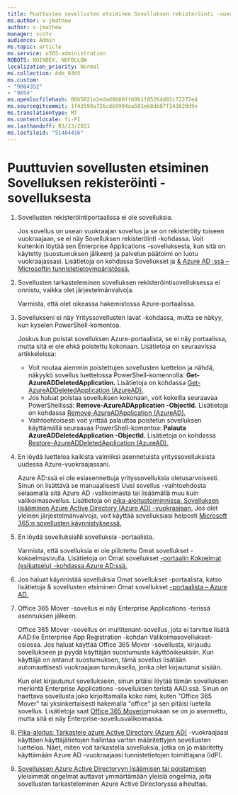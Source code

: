 ```yaml
---
title: Puuttuvien sovellusten etsiminen Sovelluksen rekisteröinti -sovelluksesta
ms.author: v-jmathew
author: v-jmathew
manager: scotv
audience: Admin
ms.topic: article
ms.service: o365-administration
ROBOTS: NOINDEX, NOFOLLOW
localization_priority: Normal
ms.collection: Adm_O365
ms.custom:
- "9004352"
- "9654"
ms.openlocfilehash: 00b5821e2edad8b60ff60b1f85264d81c72277e4
ms.sourcegitcommit: 1f43598a726cdb9904aa501eb8db87f143020d9e
ms.translationtype: MT
ms.contentlocale: fi-FI
ms.lasthandoff: 03/23/2021
ms.locfileid: "51404416"
---
```

# <a name="find-missing-applications-on-app-registration-blade"></a>Puuttuvien sovellusten etsiminen Sovelluksen rekisteröinti -sovelluksesta

1. Sovellusten rekisteröintiportaalissa ei ole sovelluksia.

    Jos sovellus on usean vuokraajan sovellus ja se on rekisteröity toiseen vuokraajaan, se ei näy Sovelluksen rekisteröinti -kohdassa. Voit kuitenkin löytää sen Enterprise Applications -sovelluksesta, kun sitä on käytetty (suostumuksen jälkeen) ja palvelun päätoimi on luotu vuokraajassasi. Lisätietoja on kohdassa Sovellukset ja [& Azure AD :ssä – Microsoftin tunnistetietoympäristössä.](https://docs.microsoft.com/azure/active-directory/develop/app-objects-and-service-principals)
2. Sovellusten tarkasteleminen sovelluksen rekisteröintisovelluksessa ei onnistu, vaikka olet järjestelmänvalvoja.

    Varmista, että olet oikeassa hakemistossa Azure-portaalissa.
3. Sovellukseni ei näy Yrityssovellusten lavat -kohdassa, mutta se näkyy, kun kyselen PowerShell-komentoa.

    Joskus kun poistat sovelluksen Azure-portaalista, se ei näy portaalissa, mutta sitä ei ole ehkä poistettu kokonaan. Lisätietoja on seuraavissa artikkeleissa:
    - Voit noutaa aiemmin poistettujen sovellusten luettelon ja nähdä, näkyykö sovellus luettelossa PowerShell-komennolla: **Get-AzureADDeletedApplication.** Lisätietoja on kohdassa [Get-AzureADDeletedApplication (AzureAD).](https://docs.microsoft.com/powershell/module/azuread/get-azureaddeletedapplication)
    - Jos haluat poistaa sovelluksen kokonaan, voit kokeilla seuraavaa PowerShellissä: **Remove-AzureADApplication -ObjectId.** Lisätietoja on kohdassa [Remove-AzureADApplication (AzureAD).](https://docs.microsoft.com/powershell/module/azuread/remove-azureadapplication)
    - Vaihtoehtoisesti voit yrittää palauttaa poistetun sovelluksen käyttämällä seuraavaa PowerShell-komentoa: **Palauta AzureADDeletedApplication -ObjectId.** Lisätietoja on kohdassa [Restore-AzureADDeletedApplication (AzureAD).](https://docs.microsoft.com/powershell/module/azuread/restore-azureaddeletedapplication)
4. En löydä luetteloa kaikista valmiiksi asennetuista yrityssovelluksista uudessa Azure-vuokraajassani.

    Azure AD:ssä ei ole esiasennettuja yrityssovelluksia oletusarvoisesti. Sinun on lisättävä se manuaalisesti Uusi sovellus -vaihtoehdosta selaamalla sitä Azure AD -valikoimasta tai lisäämällä muu kuin valikoimasovellus. Lisätietoja on [pika-aloitustoiminnissa: Sovelluksen lisääminen Azure Active Directory (Azure AD) -vuokraajaan.](https://docs.microsoft.com/azure/active-directory/manage-apps/add-application-portal)
    Jos olet yleinen järjestelmänvalvoja, voit käyttää sovelluksiasi helposti [Microsoft 365:n sovellusten käynnistyksessä.](https://docs.microsoft.com/microsoft-365/admin/manage/customize-the-app-launcher)
5. En löydä sovelluksiaNi sovelluksia -portaalista.

    Varmista, että sovelluksia ei ole piilotettu Omat sovellukset -kokoelmasivulla. Lisätietoja on Omat sovellukset [-portaalin Kokoelmat (esikatselu) -kohdassa Azure AD:ssä.](https://docs.microsoft.com/azure/active-directory/user-help/my-apps-portal-user-collections)
6. Jos haluat käynnistää sovelluksia Omat sovellukset -portaalista, katso lisätietoja & sovellusten etsiminen Omat sovellukset [-portaalista – Azure AD.](https://docs.microsoft.com/azure/active-directory/user-help/my-apps-portal-end-user-access)
7. Office 365 Mover -sovellus ei näy Enterprise Applications -terissä asennuksen jälkeen.

    Office 365 Mover -sovellus on multitenant-sovellus, jota ei tarvitse lisätä AAD:lle Enterprise App Registration -kohdan Valikoimasovellukset-osiossa. Jos haluat käyttää Office 365 Mover -sovellusta, kirjaudu sovellukseen ja pyydä käyttäjän suostumusta käyttöoikeuksiin. Kun käyttäjä on antanut suostumuksen, tämä sovellus lisätään automaattisesti vuokraajaan tunnuksella, jonka olet kirjautunut sisään.

    Kun olet kirjautunut sovellukseen, sinun pitäisi löytää tämän sovelluksen merkintä Enterprise Applications -sovelluksen teristä AAD:ssä. Sinun on haettava sovellusta joko kirjoittamalla koko nimi, kuten "Office 365 Mover" tai yksinkertaisesti hakemalla "office" ja sen pitäisi luetella sovellus. Lisätietoja saat [Office 365 Moverin](https://docs.microsoft.com/answers/questions/30186/office-365-mover-says-its-already-installed-but-it.html)mukaan se on jo asennettu, mutta sitä ei näy Enterprise-sovellusvalikoimassa.
8. [Pika-aloitus: Tarkastele azure Active Directory (Azure AD)](https://docs.microsoft.com/azure/active-directory/manage-apps/view-applications-portal) -vuokraajaasi käyttäen käyttäjätietojen hallintaa varten määritettyjen sovellusten luetteloa. Näet, miten voit tarkastella sovelluksia, jotka on jo määritetty käyttämään Azure AD -vuokraajaasi tunnistetietojen toimittajana (IdP).
9. [Sovelluksen Azure Active Directoryyn lisäämisen tai poistamisen](https://docs.microsoft.com/azure/active-directory/manage-apps/troubleshoot-adding-apps) yleisimmät ongelmat auttavat ymmärtämään yleisiä ongelmia, joita sovellusten tarkasteleminen Azure Active Directoryssa aiheuttaa.
